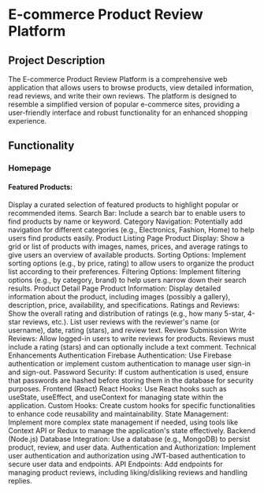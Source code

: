 # E-commerce Product Review Platform
## Project Description
The E-commerce Product Review Platform is a comprehensive web application that allows users to browse products, view detailed information, read reviews, and write their own reviews. The platform is designed to resemble a simplified version of popular e-commerce sites, providing a user-friendly interface and robust functionality for an enhanced shopping experience.

## Functionality
### Homepage
#### Featured Products: 
Display a curated selection of featured products to highlight popular or recommended items.
Search Bar: Include a search bar to enable users to find products by name or keyword.
Category Navigation: Potentially add navigation for different categories (e.g., Electronics, Fashion, Home) to help users find products easily.
Product Listing Page
Product Display: Show a grid or list of products with images, names, prices, and average ratings to give users an overview of available products.
Sorting Options: Implement sorting options (e.g., by price, rating) to allow users to organize the product list according to their preferences.
Filtering Options: Implement filtering options (e.g., by category, brand) to help users narrow down their search results.
Product Detail Page
Product Information: Display detailed information about the product, including images (possibly a gallery), description, price, availability, and specifications.
Ratings and Reviews: Show the overall rating and distribution of ratings (e.g., how many 5-star, 4-star reviews, etc.). List user reviews with the reviewer's name (or username), date, rating (stars), and review text.
Review Submission
Write Reviews: Allow logged-in users to write reviews for products. Reviews must include a rating (stars) and can optionally include a text comment.
Technical Enhancements
Authentication
Firebase Authentication: Use Firebase authentication or implement custom authentication to manage user sign-in and sign-out.
Password Security: If custom authentication is used, ensure that passwords are hashed before storing them in the database for security purposes.
Frontend (React)
React Hooks: Use React hooks such as useState, useEffect, and useContext for managing state within the application.
Custom Hooks: Create custom hooks for specific functionalities to enhance code reusability and maintainability.
State Management: Implement more complex state management if needed, using tools like Context API or Redux to manage the application's state effectively.
Backend (Node.js)
Database Integration: Use a database (e.g., MongoDB) to persist product, review, and user data.
Authentication and Authorization: Implement user authentication and authorization using JWT-based authentication to secure user data and endpoints.
API Endpoints: Add endpoints for managing product reviews, including liking/disliking reviews and handling replies.
